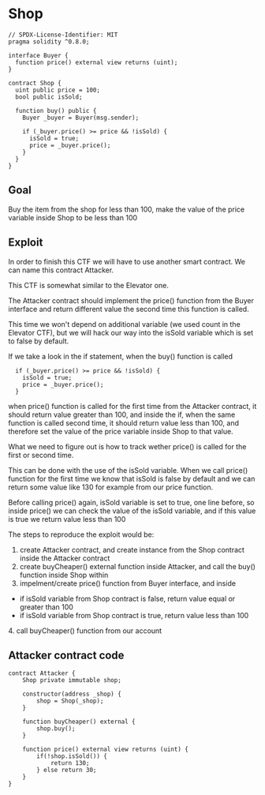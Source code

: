# Shop

```
// SPDX-License-Identifier: MIT
pragma solidity ^0.8.0;

interface Buyer {
  function price() external view returns (uint);
}

contract Shop {
  uint public price = 100;
  bool public isSold;

  function buy() public {
    Buyer _buyer = Buyer(msg.sender);

    if (_buyer.price() >= price && !isSold) {
      isSold = true;
      price = _buyer.price();
    }
  }
}
```

## Goal

Buy the item from the shop for less than 100, make the value of the price variable inside Shop to be less than 100

## Exploit

In order to finish this CTF we will have to use another smart contract. We can name this contract Attacker.

This CTF is somewhat similar to the Elevator one.

The Attacker contract should implement the price() function from the Buyer interface and return different value the second time this function is called.

This time we won't depend on additional variable (we used count in the Elevator CTF), but we will hack our way into the isSold variable which is set to false by default.

If we take a look in the if statement, when the buy() function is called

```
  if (_buyer.price() >= price && !isSold) {
    isSold = true;
    price = _buyer.price();
  }

```

when price() function is called for the first time from the Attacker contract, it should return value greater than 100, and inside the if, when the same function is called second time, it should return value less than 100, and therefore set the value of the price variable inside Shop to that value.

What we need to figure out is how to track wether price() is called for the first or second time.

This can be done with the use of the isSold variable.
When we call price() function for the first time we know that isSold is false by default and we can return some value like 130 for example from our price function.

Before calling price() again, isSold variable is set to true, one line before, so inside price() we can check the value of the isSold variable, and if this value is true we return value less than 100

The steps to reproduce the exploit would be:

1. create Attacker contract, and create instance from the Shop contract inside the Attacker contract
2. create buyCheaper() external function inside Attacker, and call the buy() function inside Shop within
3. impelment/create price() function from Buyer interface, and inside
  <ul>
  <li>if isSold variable from Shop contract is false, return value equal or greater than 100</li>
  <li>if isSold variable from Shop contract is true, return value less than 100</li>
  </ul>
4. call buyCheaper() function from our account

## Attacker contract code

```
contract Attacker {
    Shop private immutable shop;

    constructor(address _shop) {
        shop = Shop(_shop);
    }

    function buyCheaper() external {
        shop.buy();
    }

    function price() external view returns (uint) {
        if(!shop.isSold()) {
            return 130;
        } else return 30;
    }
}
```